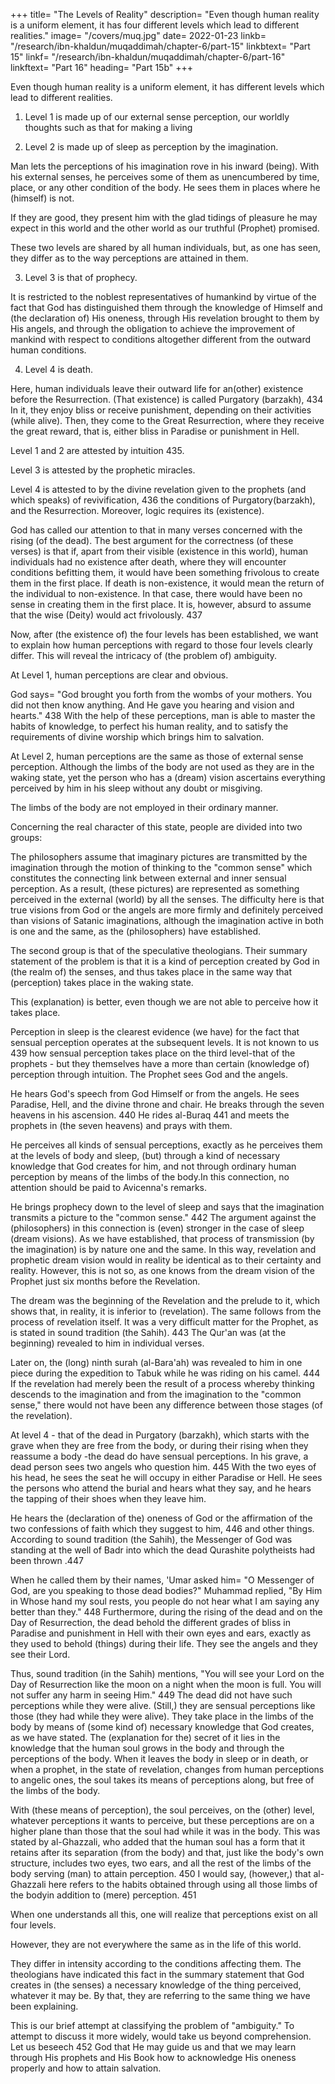 +++
title= "The Levels of Reality"
description= "Even though human reality is a uniform element, it has four different levels which lead to different realities."
image= "/covers/muq.jpg"
date= 2022-01-23
linkb= "/research/ibn-khaldun/muqaddimah/chapter-6/part-15"
linkbtext= "Part 15"
linkf= "/research/ibn-khaldun/muqaddimah/chapter-6/part-16"
linkftext= "Part 16"
heading= "Part 15b"
+++


Even though human reality is a uniform element, it has different levels which lead to different realities. 
<!-- differ from each other through
conditions peculiar to them, to such a degree that the realities at each level are different ones. -->

1. Level 1 is made up of our external sense perception, our worldly thoughts such as that for <!-- his thinking which is directed toward --> making a living<!-- , and all the other activities which are granted to him by his present existence. -->

2. Level 2 is made up of sleep as perception by the imagination. 

Man lets the perceptions of his imagination rove in his inward (being). With his external senses, he perceives some of them as unencumbered by time, place, or any other condition of the body. He sees them in places where he (himself) is not. 

If they are good, they present him with the glad tidings of pleasure he may expect in this world and the other world as our truthful (Prophet) promised. 

These two levels are shared by all human individuals, but, as one has seen, they differ as to the way perceptions are attained in them. 

3. Level 3 is that of prophecy. 

It is restricted to the noblest representatives of humankind by virtue of the fact that God has distinguished them through the knowledge of Himself and (the declaration of) His oneness, through His revelation brought to them by His angels, and through the obligation to achieve the improvement of mankind with respect to conditions altogether different from the outward human conditions.

4. Level 4 is death. 

Here, human individuals leave their outward life for an(other) existence before the Resurrection. (That existence) is called
Purgatory (barzakh), 434 In it, they enjoy bliss or receive punishment, depending on their activities (while alive). Then, they come to the Great Resurrection, where they receive the great reward, that is, either bliss in Paradise or punishment in Hell. 

Level 1 and 2 are attested by intuition 435. 

Level 3 is attested by the prophetic miracles. 

Level 4 is attested to by the divine revelation given to the prophets (and which speaks) of revivification, 436 the conditions of Purgatory(barzakh), and the Resurrection. Moreover, logic requires its (existence). 

God has called our attention to that in many verses concerned with the rising (of the dead). The best argument for the correctness (of these verses) is that if, apart from their visible (existence in this world), human individuals had no existence after death, where they will encounter conditions befitting them, it would have been something frivolous to create them in the first place. If death is non-existence, it would mean the return of the individual to non-existence. In that case, there would have been no sense in creating them in the first place. It is, however, absurd to assume that the wise (Deity) would act frivolously. 437 

Now, after (the existence of) the four levels has been established, we want to explain how human perceptions with regard to those four levels clearly differ. This will reveal the intricacy of (the problem of) ambiguity.

At Level 1, human perceptions are clear and obvious. 

God says= "God brought you forth from the wombs of your mothers. You did not then know anything. And He gave you hearing and vision and hearts." 438 With the help of these perceptions, man is able to master the habits of knowledge, to perfect his human reality, and to satisfy the requirements of divine worship which brings him to salvation.

At Level 2, human perceptions are the same as those of external sense perception. Although the limbs of the body are not used as they are in the waking state, yet the person who has a (dream) vision ascertains everything perceived by him in his sleep without any doubt or misgiving. 

The limbs of the body are not employed in their ordinary manner.

Concerning the real character of this state, people are divided into two groups:

The philosophers assume that imaginary pictures are transmitted by the imagination through the motion of thinking to the "common sense" which constitutes the connecting link between external and inner sensual perception. As a result, (these pictures) are represented as something perceived in the external (world) by all the senses. The difficulty here is that true visions from God or the angels are more firmly and definitely perceived than visions of Satanic imaginations, although the imagination active in both is one and the same, as the (philosophers) have established.

The second group is that of the speculative theologians. Their summary statement of the problem is that it is a kind of perception created by God in (the realm of) the senses, and thus takes place in the same way that (perception) takes place in the waking state. 

This (explanation) is better, even though we are not able to perceive how it takes place.

Perception in sleep is the clearest evidence (we have) for the fact that sensual perception operates at the subsequent levels.
It is not known to us 439 how sensual perception takes place on the third level-that of the prophets - but they themselves have a more than certain (knowledge of) perception through intuition. The Prophet sees God and the angels.

He hears God's speech from God Himself or from the angels. He sees Paradise, Hell, and the divine throne and chair. He breaks through the seven heavens in his ascension. 440 He rides al-Buraq 441 and meets the prophets in (the seven heavens) and prays with them. 

He perceives all kinds of sensual perceptions, exactly as he perceives them at the levels of body and sleep, (but) through a kind of necessary knowledge that God creates for him, and not through ordinary human perception by means of the limbs of the body.In this connection, no attention should be paid to Avicenna's remarks. 

He brings prophecy down to the level of sleep and says that the imagination transmits a picture to the "common sense." 442 The argument against the (philosophers) in this connection is (even) stronger in the case of sleep (dream visions). As we have
established, that process of transmission (by the imagination) is by nature one and
the same. In this way, revelation and prophetic dream vision would in reality be
identical as to their certainty and reality. However, this is not so, as one knows from
the dream vision of the Prophet just six months before the Revelation. 

The dream was the beginning of the Revelation and the prelude to it, which shows that, in reality, it is inferior to (revelation). The same follows from the process of revelation itself. It was a very difficult matter for the Prophet, as is stated in sound tradition (the Sahih). 443 The Qur'an was (at the beginning) revealed to him in individual verses. 

Later on, the (long) ninth surah (al-Bara'ah) was revealed to him in one piece during the expedition to Tabuk while he was riding on his camel. 444 If the revelation had merely been the result of a process whereby thinking descends to the imagination and from the imagination to the "common sense," there would not have been any difference between those stages (of the revelation). 


At level 4 - that of the dead in Purgatory (barzakh), which starts with the grave when they are free from the body, or during their rising when they reassume a body -the dead do have sensual perceptions. In his grave, a dead person sees two angels who question him. 445 With the two eyes of his head, he sees the seat he will occupy in either Paradise or Hell. He sees the persons who attend the burial and hears what they say, and he hears the tapping of their shoes when they leave him. 

He hears the (declaration of the) oneness of God or the affirmation of the two confessions of faith which they suggest to him, 446 and other things. According to sound tradition (the Sahih), the Messenger of God was standing at the well of
Badr into which the dead Qurashite polytheists had been thrown .447 

When he called them by their names, 'Umar asked him= "O Messenger of God, are you speaking to those dead bodies?" Muhammad replied, "By Him in Whose hand my soul rests, you people do not hear what I am saying any better than they." 448
Furthermore, during the rising of the dead and on the Day of Resurrection, the dead behold the different grades of bliss in Paradise and punishment in Hell with their own eyes and ears, exactly as they used to behold (things) during their life.
They see the angels and they see their Lord. 

Thus, sound tradition (in the Sahih) mentions, "You will see your Lord on the Day of Resurrection like the moon on a night when the moon is full. You will not suffer any harm in seeing Him." 449 The dead did not have such perceptions while they were alive. (Still,) they are sensual perceptions like those (they had while they were alive). They take place
in the limbs of the body by means of (some kind of) necessary knowledge that God creates, as we have stated. The (explanation for the) secret of it lies in the knowledge that the human soul grows in the body and through the perceptions of the
body. When it leaves the body in sleep or in death, or when a prophet, in the state of revelation, changes from human perceptions to angelic ones, the soul takes its means of perceptions along, but free of the limbs of the body. 

With (these means of perception), the soul perceives, on the (other) level, whatever perceptions it wants to perceive, but these perceptions are on a higher plane than those that the soul had while it was in the body. This was stated by al-Ghazzali, who added that the human soul has a form that it retains after its separation (from the body) and that, just like
the body's own structure, includes two eyes, two ears, and all the rest of the limbs of the body serving (man) to attain perception. 450 I would say, (however,) that al-Ghazzali here refers to the habits obtained through using all those limbs of the bodyin addition to (mere) perception. 451

When one understands all this, one will realize that perceptions exist on all four levels. 

However, they are not everywhere the same as in the life of this world.

They differ in intensity according to the conditions affecting them. The theologians have indicated this fact in the summary statement that God creates in (the senses) a necessary knowledge of the thing perceived, whatever it may be. By that, they are referring to the same thing we have been explaining.

This is our brief attempt at classifying the problem of "ambiguity." To attempt to discuss it more widely, would take us beyond comprehension. Let us beseech 452 God that He may guide us and that we may learn through His prophets
and His Book how to acknowledge His oneness properly and how to attain salvation.

